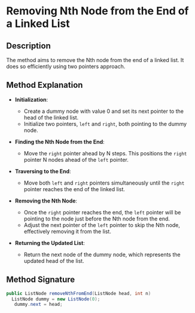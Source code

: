 # Removing Nth Node from the End of a Linked List

## Description

The method aims to remove the Nth node from the end of a linked list. It does so efficiently using two pointers approach.

## Method Explanation

-   **Initialization**:

    -   Create a dummy node with value 0 and set its next pointer to the head of the linked list.
    -   Initialize two pointers, `left` and `right`, both pointing to the dummy node.

-   **Finding the Nth Node from the End**:

    -   Move the `right` pointer ahead by N steps. This positions the `right` pointer N nodes ahead of the `left` pointer.

-   **Traversing to the End**:

    -   Move both `left` and `right` pointers simultaneously until the `right` pointer reaches the end of the linked list.

-   **Removing the Nth Node**:

    -   Once the `right` pointer reaches the end, the `left` pointer will be pointing to the node just before the Nth node from the end.
    -   Adjust the next pointer of the `left` pointer to skip the Nth node, effectively removing it from the list.

-   **Returning the Updated List**:
    -   Return the next node of the dummy node, which represents the updated head of the list.

## Method Signature

```java
public ListNode removeNthFromEnd(ListNode head, int n)
  ListNode dummy = new ListNode(0);
   dummy.next = head;
```
